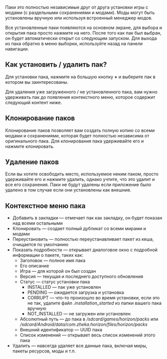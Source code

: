 Паки это полностью независимые друг от друга установки игры с модами (с раздельными сохранениями и модами). Моды могут быть установлены вручную или используя встроенный менеджер модов.

Все установленные паки появляются на основном экране, для выбора и открытия пака просто нажмите на него. После того как пак был выбран, он будет автоматически открыт со следующим запуском. Для выхода из пака обратно в меню выборки, используйте назад на панели навигации.

## Как установить / удалить пак?

Для установки пака, нажмите на большую кнопку **+** и выберите пак в котором вы заинтересованы.

Для удаления уже загруженного / не установленного пака, вам нужно удерживать пак до появления контекстного меню, которое содержит следующий контент ниже.

## Клонирование паков

Клонирование паков позволяет вам создать полную копию со всеми модами и сохранениями, которая будет полностью независима от оригинального пака. Для клонирования пака удерживайте его и нажмите клонировать.

## Удаление паков

Если вы хотите освободить место, используемое неким паком, просто удерживайте его и нажмите удалить, однако учтите, что это удалит и все его сохранения. Паки не будут удалены если приложение было удалено в том случае если они установлены как внешние.

## Контекстное меню пака

- Добавить в закладки — отмечает пак как закладку, он будет показан над всеми остальными
- Клонировать — создает полный дубликат со всеми мирами и модами
- Переустановить — полностью переустанавливает пакет из кеша, очищается по умолчанию
- Показать подробности — открывает диалоговое окно с подробной информации о пакете, таких как:
  - Заголовок — полное имя пака
  - Его описание
  - Игра — для которой он был создан
  - Версия — текущая и последнего доступного обновления
  - Статус — статус установки пака
    - INSTALLED — пак уже установлен
    - PENDING — ожидается загрузка и установка
    - CORRUPT — что-то произошло во время установки, если это не так, удалите файл *.installation_started* из папки вашего пака вручную
    - NOT_INSTALLED — не загружен или установлен
  - Абсолютный путь — до пака в */sdcard/games/horizon/packs* или */sdcard/Android/data/com.zheka.horizon/files/horizon/packs*
  - Внешний идентификатор — UUID пака
  - Список изменений — открывает весь список изменений этого пака
- Удалить — навсегда удаляет все данные пака, включая миры, пакеты ресурсов, моды и т.п.
